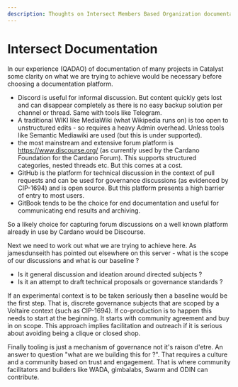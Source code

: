 ```yaml
---
description: Thoughts on Intersect Members Based Organization documentation.
---
```


# Intersect Documentation

In our experience (QADAO) of documentation of many projects in Catalyst some clarity on what we are trying to achieve would be necessary before choosing a documentation platform.

* Discord is useful for informal discussion. But content quickly gets lost and can disappear completely as there is no easy backup solution per channel or thread. Same with tools like Telegram.
* A traditional WIKI like MediaWiki (what Wikipedia runs on) is too open to unstructured edits - so requires a heavy Admin overhead. Unless tools like Semantic Mediawiki are used (but this is under supported).
* the most mainstream and extensive forum platform is https://www.discourse.org/ (as currently used by the Cardano Foundation for the Cardano Forum). This supports structured categories, nested threads etc. But this comes at a cost.
* GitHub is the platform for technical discussion in the context of pull requests and can be used for governance discussions (as evidenced by CIP-1694) and is open source. But this platform presents a high barrier of entry to most users.
* GitBook tends to be the choice for end documentation and useful for communicating end results and archiving.

So a likely choice for capturing forum discussions on a well known platform already in use by Cardano would be Discourse.

Next we need to work out what we are trying to achieve here. As jamesdunseith has pointed out elsewhere on this server - what is the scope of our discussions and what is our baseline ?

* Is it general discussion and ideation around directed subjects ?
* Is it an attempt to draft technical proposals or governance standards ?

If an experimental context is to be taken seriously then a baseline would be the first step. That is, discrete governance subjects that are scoped by a Voltaire context (such as CIP-1694). If co-production is to happen this needs to start at the beginning. It starts with community agreement and buy in on scope. This approach implies facilitation and outreach if it is serious about avoiding being a clique or closed shop.

Finally tooling is just a mechanism of governance not it's raison d'etre. An answer to question "what are we building this for ?". That requires a culture and a community based on trust and engagement. That is where community facilitators and builders like WADA, gimbalabs, Swarm and ODIN can contribute.


